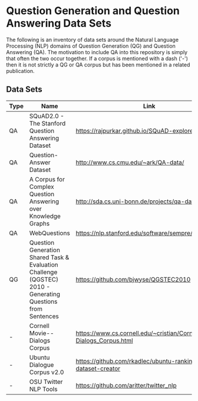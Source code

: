 # Question Generation and Question Answering Data Sets

The following is an inventory of data sets around the Natural Language Processing (NLP) domains of Question Generation (QG) and Question Answering (QA). The motivation to include QA into this repository is simply that often the two occur together. If a corpus is mentioned with a dash ('-') then it is not strictly a QG or QA corpus but has been mentioned in a related publication. 

## Data Sets

 Type | Name | Link
----- | --- | ---
QA | SQuAD2.0 - The Stanford Question Answering Dataset | https://rajpurkar.github.io/SQuAD-explorer/ 
QA | Question-Answer Dataset | http://www.cs.cmu.edu/~ark/QA-data/ 
QA | A Corpus for Complex Question Answering over Knowledge Graphs | http://sda.cs.uni-bonn.de/projects/qa-dataset/ 
QA | WebQuestions | https://nlp.stanford.edu/software/sempre/ 
QG | Question Generation Shared Task & Evaluation Challenge (QGSTEC) 2010 - Generating Questions from Sentences | https://github.com/bjwyse/QGSTEC2010 
- | Cornell Movie--Dialogs Corpus | https://www.cs.cornell.edu/~cristian/Cornell_Movie-Dialogs_Corpus.html 
- | Ubuntu Dialogue Corpus v2.0 | https://github.com/rkadlec/ubuntu-ranking-dataset-creator
- | OSU Twitter NLP Tools | https://github.com/aritter/twitter_nlp